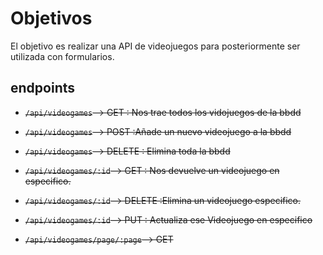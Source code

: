 # Objetivos

El objetivo es realizar una API de videojuegos para posteriormente ser utilizada con formularios.

## endpoints

- ~~`/api/videogames`--> GET : Nos trae todos los vidojuegos de la bbdd~~

- ~~`/api/videogames`--> POST :Añade un nuevo videojuego a la bbdd~~

- ~~`/api/videogames`--> DELETE : Elimina toda la bbdd~~

- ~~`/api/videogames/:id`--> GET : Nos devuelve un videojuego en especifico.~~

- ~~`/api/videogames/:id`--> DELETE :Elimina un videojuego especifico.~~

- ~~`/api/videogames/:id`--> PUT : Actualiza ese Videojuego en especifico~~

- ~~`/api/videogames/page/:page`--> GET~~
